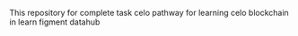 This repository for complete task celo pathway for learning celo blockchain in learn figment  datahub